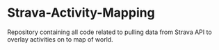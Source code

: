 # Strava-Activity-Mapping
Repository containing all code related to pulling data from Strava API to overlay activities on to map of world.
